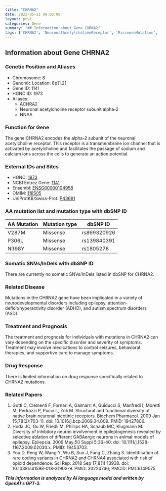 ```yaml
---
title: "CHRNA2"
date: 2023-05-11 00:00:00
layout: post
categories: Gene
summary: "## Information about Gene CHRNA2"
tags: ['CHRNA2', 'NeuronalAcetylcholineReceptor', 'MissenseMutation', 'NeurodevelopmentalDisorders', 'Epilepsy', 'ADHD', 'AutismSpectrumDisorders', 'DrugResponse']
---
```


## Information about Gene CHRNA2

### Genetic Position and Aliases

* Chromosome: 8
* Genomic Location: 8p11.21
* Gene ID: 1141
* HGNC ID: 1973
* Aliases:     
    - ACHRA2
    - Neuronal acetylcholine receptor subunit alpha-2
    - NNAA

### Function for Gene

The gene CHRNA2 encodes the alpha-2 subunit of the neuronal acetylcholine receptor. This receptor is a transmembrane ion channel that is activated by acetylcholine and facilitates the passage of sodium and calcium ions across the cells to generate an action potential.

### External IDs and Sites

* HGNC: [1973](https://www.genenames.org/data/gene-symbol-report/#!/hgnc_id/HGNC:1973)
* NCBI Entrez Gene: [1141](https://www.ncbi.nlm.nih.gov/gene/1141)
* Ensembl: [ENSG00000104958](https://www.ensembl.org/Homo_sapiens/Gene/Summary?db=core;g=ENSG00000104958;r=8:41674165-41743119)
* OMIM: [118505](https://www.omim.org/entry/118505)
* UniProtKB/Swiss-Prot: [P43681](https://www.uniprot.org/uniprot/P43681)

### AA mutation list and mutation type with dbSNP ID

| AA Mutation | Mutation type | dbSNP ID |
| --- | --- | --- |
| V287M | Missense | rs869320926 |
| P306L | Missense | rs139840391 |
| N398Y | Missense | rs1805278 |

### Somatic SNVs/InDels with dbSNP ID

There are currently no somatic SNVs/InDels listed in dbSNP for CHRNA2.

### Related Disease

Mutations in the CHRNA2 gene have been implicated in a variety of neurodevelopmental disorders including epilepsy, attention-deficit/hyperactivity disorder (ADHD), and autism spectrum disorders (ASD).

### Treatment and Prognosis

The treatment and prognosis for individuals with mutations in CHRNA2 can vary depending on the specific disorder and severity of symptoms. Treatment may involve medications to control seizures, behavioral therapies, and supportive care to manage symptoms.

### Drug Response

There is limited information on drug response specifically related to CHRNA2 mutations.

### Related Papers

1. Gotti C, Clementi F, Fornari A, Gaimarri A, Guiducci S, Manfredi I, Moretti M, Pedrazzi P, Pucci L, Zoli M. Structural and functional diversity of native brain neuronal nicotinic receptors. Biochem Pharmacol. 2009 Jan 15;78(2):703-11. doi: 10.1016/j.bcp.2009.04.009. PMID: 19427806.
2. Hoda JC, Gu W, Friedli M, Phillips HA, Schaub MC, Klugmann M. Diversity of inhibitory neuron involvement in epileptogenesis revealed by selective ablation of different GABAergic neurons in animal models of epilepsy. Epilepsia. 2009 May;50 Suppl 5:36-40. doi: 10.1111/j.1528-1167.2009.02030.x. PMID: 19453703.
3. You D, Peng W, Wang Y, Wu B, Sun J, Fang C, Zhang S. Identification of rare coding variants in CHRNA2 and CHRNA4 associated with risk of opioid dependence. Sci Rep. 2018 Sep 17;8(1):13938. doi: 10.1038/s41598-018-31903-9. PMID: 30224746; PMCID: PMC6149075.

**_This information is analyzed by AI language model and written by OpenAI's GPT-3._**